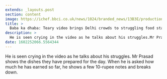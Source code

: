 ```yaml
--- 
extends: _layouts.post 
section: content 
image: https://ichef.bbci.co.uk/news/1024/branded_news/13B3E/production/_114820708_2.jpg 
title: > 
  Baba ka dhaba: Teary video brings Delhi crowds to struggling food stall 
description: > 
  He is seen crying in the video as he talks about his struggles.Mr Prasad shows the dishes they have prepared for the day.When he is asked how much he has earned so far, he shows a few 10-rupee notes and breaks down. 
date: 1602252066.5564344 
--- 
```

He is seen crying in the video as he talks about his struggles. Mr Prasad shows the dishes they have prepared for the day. When he is asked how much he has earned so far, he shows a few 10-rupee notes and breaks down.